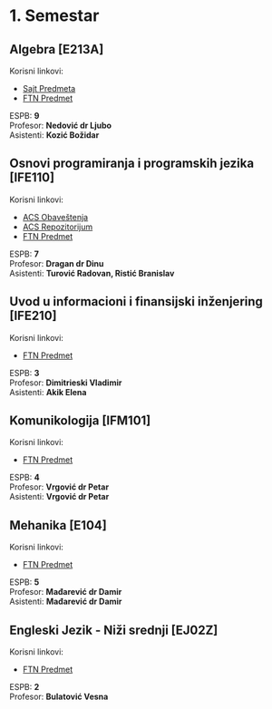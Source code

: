 # 1. Semestar

## Algebra [E213A]

Korisni linkovi:
- [Sajt Predmeta](https://imft.ftn.uns.ac.rs/ljubo/IN_Algebra/IN_Algebra.html)
- [FTN Predmet](http://www.ftn.uns.ac.rs/n1281885770/algebra)

ESPB: **9**  
Profesor: **Nedović dr Ljubo**  
Asistenti: **Kozić Božidar**

## Osnovi programiranja i programskih jezika [IFE110]

Korisni linkovi:
- [ACS Obaveštenja](http://www.acs.uns.ac.rs/sr/oppj)
- [ACS Repozitorijum](http://www.acs.uns.ac.rs/sr/node/237/4648777)
- [FTN Predmet](http://www.ftn.uns.ac.rs/n1781166568/osnovi-programiranja-i-programskih-jezika)

ESPB: **7**  
Profesor: **Dragan dr Dinu**  
Asistenti: **Turović Radovan, Ristić Branislav**

## Uvod u informacioni i finansijski inženjering [IFE210]

Korisni linkovi:
- [FTN Predmet](http://www.ftn.uns.ac.rs/n1652083849/uvod-u-informacioni-i-finansijski-inzenjering)

ESPB: **3**  
Profesor: **Dimitrieski Vladimir**  
Asistenti: **Akik Elena**

## Komunikologija [IFM101]

Korisni linkovi:
- [FTN Predmet](http://www.ftn.uns.ac.rs/1767014526/komunikologija)

ESPB: **4**  
Profesor: **Vrgović dr Petar**  
Asistenti: **Vrgović dr Petar**

## Mehanika [E104]

Korisni linkovi:
- [FTN Predmet](http://www.ftn.uns.ac.rs/n58296112/mehanika)

ESPB: **5**  
Profesor: **Mađarević dr Damir**  
Asistenti: **Mađarević dr Damir**

## Engleski Jezik - Niži srednji [EJ02Z]

Korisni linkovi:
- [FTN Predmet](http://www.ftn.uns.ac.rs/1316374965/engleski-jezik---nizi-srednji)

ESPB: **2**  
Profesor: **Bulatović Vesna**